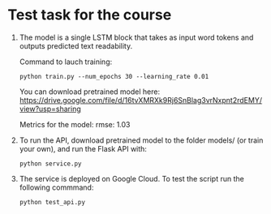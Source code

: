 # Test task for the course

1. The model is a single LSTM block that takes as input word tokens and outputs predicted text readability.
   
   Command to lauch training:
   ```
   python train.py --num_epochs 30 --learning_rate 0.01
   ```
   You can download pretrained model here:
   https://drive.google.com/file/d/16tvXMRXk9Rj6SnBlag3vrNxpnt2rdEMY/view?usp=sharing
   
   Metrics for the model: rmse: 1.03
   
 2. To run the API, download pretrained model to the folder models/ (or train your own), and run the Flask API with:
    ```
    python service.py
    ```
 
 3. The service is deployed on Google Cloud.
    To test the script run the following commmand:
    ```
    python test_api.py
    ```
 
